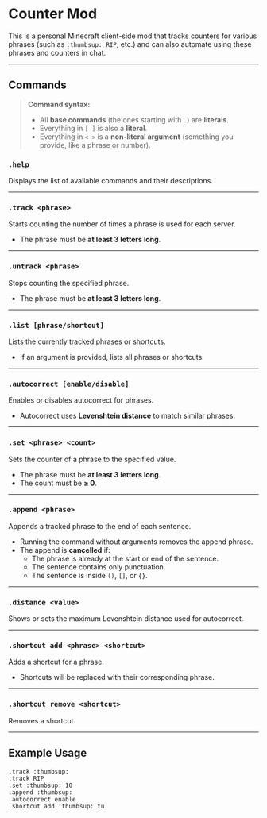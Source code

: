 # Counter Mod

This is a personal Minecraft client-side mod that tracks counters for various phrases (such as `:thumbsup:`, `RIP`, etc.) and can also automate using these phrases and counters in chat.

---

## Commands

> **Command syntax:**
> - All **base commands** (the ones starting with `.`) are **literals**.
> - Everything in `[ ]` is also a **literal**.
> - Everything in `< >` is a **non-literal argument** (something you provide, like a phrase or number).

### `.help`
Displays the list of available commands and their descriptions.

---

### `.track <phrase>`
Starts counting the number of times a phrase is used for each server.
- The phrase must be **at least 3 letters long**.

---

### `.untrack <phrase>`
Stops counting the specified phrase.
- The phrase must be **at least 3 letters long**.

---

### `.list [phrase/shortcut]`
Lists the currently tracked phrases or shortcuts.
- If an argument is provided, lists all phrases or shortcuts.

---

### `.autocorrect [enable/disable]`
Enables or disables autocorrect for phrases.
- Autocorrect uses **Levenshtein distance** to match similar phrases.

---

### `.set <phrase> <count>`
Sets the counter of a phrase to the specified value.
- The phrase must be **at least 3 letters long**.
- The count must be **≥ 0**.

---

### `.append <phrase>`
Appends a tracked phrase to the end of each sentence.

- Running the command without arguments removes the append phrase.
- The append is **cancelled** if:
    - The phrase is already at the start or end of the sentence.
    - The sentence contains only punctuation.
    - The sentence is inside `()`, `[]`, or `{}`.

---

### `.distance <value>`
Shows or sets the maximum Levenshtein distance used for autocorrect.

---

### `.shortcut add <phrase> <shortcut>`
Adds a shortcut for a phrase.
- Shortcuts will be replaced with their corresponding phrase.

---

### `.shortcut remove <shortcut>`
Removes a shortcut.

---

## Example Usage
```plaintext
.track :thumbsup:
.track RIP
.set :thumbsup: 10
.append :thumbsup:
.autocorrect enable
.shortcut add :thumbsup: tu
